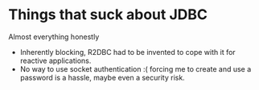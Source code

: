 # Things that suck about JDBC
Almost everything honestly

* Inherently blocking, R2DBC had to be invented to cope with it for reactive applications.
* No way to use socket authentication :( forcing me to create and use a password is a hassle, maybe even a security risk.
